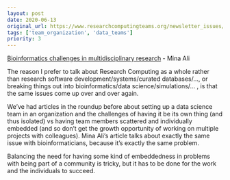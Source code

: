 ```yaml
---
layout: post
date: 2020-06-13
original_url: https://www.researchcomputingteams.org/newsletter_issues/0028
tags: ['team_organization', 'data_teams']
priority: 3
---
```


<!-- markdownlint-disable MD033 -->
<!-- markdownlint-disable MD041 -->
<!-- markdownlint-disable MD049 -->

[Bioinformatics challenges in multidisciplinary research](https://thenode.biologists.com/bioinformatics-challenges-in-multidisciplinary-research/discussion/?_scpsug=bookmarked,2157260#_scpsug=bookmarked,2157260) - Mina Ali

The reason I prefer to talk about Research Computing as a whole rather than research software development/systems/curated databases/…, or breaking things out into bioinformatics/data science/simulations/… , is that the same issues come up over and over again.

We’ve had articles in the roundup before about setting up a data science team in an organization and the challenges of having it be its own thing (and thus isolated) vs having team members scattered and individually embedded (and so don’t get the growth opportunity of working on multiple projects with colleagues).   Mina Ali’s article talks about exactly the same issue with bioinformaticians, because it’s exactly the same problem.

Balancing the need for having some kind of embeddedness in problems with being part of a community is tricky, but it has to be done for the work and the individuals to succeed.


